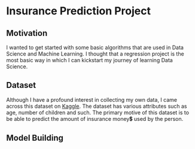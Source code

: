 # Insurance Prediction Project

## Motivation

I wanted to get started with some basic algorithms that are used in Data Science and Machine Learning. I thought that a regression project is the most basic way in which I can kickstart my journey of learning Data Science.

## Dataset 

Although I have a profound interest in collecting my own data, I came across this dataset on [Kaggle](https://www.kaggle.com/mirichoi0218/insurance).
The dataset has various attributes such as age, number of children and such. The primary motive of this dataset is to be able to predict the amount of insurance money💲 used by the person.

## Model Building
